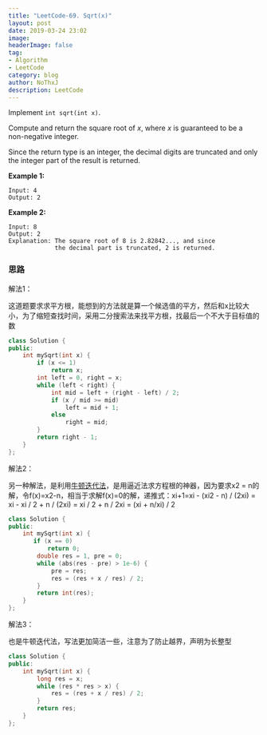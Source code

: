 ```yaml
---
title: "LeetCode-69. Sqrt(x)"
layout: post
date: 2019-03-24 23:02
image: 
headerImage: false
tag:
- Algorithm
- LeetCode
category: blog
author: NoThxJ
description: LeetCode
---
```


Implement `int sqrt(int x)`.

Compute and return the square root of *x*, where *x* is guaranteed to be a non-negative integer.

Since the return type is an integer, the decimal digits are truncated and only the integer part of the result is returned.

**Example 1:**

```
Input: 4
Output: 2
```

**Example 2:**

```
Input: 8
Output: 2
Explanation: The square root of 8 is 2.82842..., and since 
             the decimal part is truncated, 2 is returned.
```

### 思路

解法1：

这道题要求求平方根，能想到的方法就是算一个候选值的平方，然后和x比较大小，为了缩短查找时间，采用二分搜索法来找平方根，找最后一个不大于目标值的数

```c++
class Solution {
public:
    int mySqrt(int x) {
        if (x <= 1)
            return x;
        int left = 0, right = x;
        while (left < right) {
            int mid = left + (right - left) / 2;
            if (x / mid >= mid)
                left = mid + 1;
            else 
                right = mid;
        }
        return right - 1;
    }
};
```



解法2：

另一种解法，是利用[牛顿迭代法](http://zh.wikipedia.org/wiki/%E7%89%9B%E9%A1%BF%E6%B3%95)，是用逼近法求方程根的神器，因为要求x2 = n的解，令f(x)=x2-n，相当于求解f(x)=0的解，递推式：xi+1=xi - (xi2 - n) / (2xi) = xi - xi / 2 + n / (2xi) = xi / 2 + n / 2xi = (xi + n/xi) / 2

```C++
class Solution {
public:
    int mySqrt(int x) {
       if (x == 0)
           return 0;
        double res = 1, pre = 0;
        while (abs(res - pre) > 1e-6) {
            pre = res;
            res = (res + x / res) / 2;
        }
        return int(res);
    }
};
```



解法3：

也是牛顿迭代法，写法更加简洁一些，注意为了防止越界，声明为长整型

```c++
class Solution {
public:
    int mySqrt(int x) {
        long res = x;
        while (res * res > x) {
            res = (res + x / res) / 2;
        }
        return res;
    }
};
```

